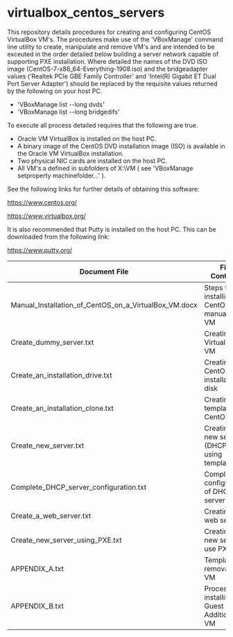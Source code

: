 # virtualbox_centos_servers

This repository details procedures for creating and configuring
CentOS VirtualBox VM's. The procedures make use of the 
'VBoxManage' command line utility to create, manipulate and remove VM's
and are intended to be exceuted in the order detailed below building a server
network capable of supporting PXE installation. Where detailed the names
of the DVD ISO image (CentOS-7-x86_64-Everything-1908.iso) and the 
bridgeadapter<x> values ('Realtek PCIe GBE Family Controller' and
'Intel(R) Gigabit ET Dual Port Server Adapter') should be replaced by
the requisite values returned by the following on your host PC.

- 'VBoxManage list --long dvds'
- 'VBoxManage list --long bridgedifs'

To execute all process detailed requires that the following are true.

- Oracle VM VirtualBox is installed on the host PC.
- A binary image of the CentOS DVD installation image (ISO) is 
  available in the Oracle VM VirtualBox installation.
- Two physical NIC cards are installed on the host PC.
- All VM's a defined in subfolders of X:\VM ( see
  'VBoxManage setproperty machinefolder...' ).

See the following links for further details of obtaining this software:

https://www.centos.org/

https://www.virtualbox.org/

It is also recommended that Putty is installed on the host PC.
This can be downloaded from the following link:

https://www.putty.org/


Document File|File Contents|Execution order
-------------|-------------|---------------
Manual_Installation_of_CentOS_on_a_VirtualBox_VM.docx|Steps for installing CentOS manually on VM|N/A
Create_dummy_server.txt|Creating VirtualBox VM|1
Create_an_installation_drive.txt|Creating a CentOS installation disk|2
Create_an_installation_clone.txt|Creating a template CentOS VM|3
Create_new_server.txt|Creating a new server (DHCP) using template VM|4
Complete_DHCP_server_configuration.txt|Completing configuration of DHCP server|5
Create_a_web_server.txt|Creating a web server|6
Create_new_server_using_PXE.txt|Creating a new server use PXE|7
APPENDIX_A.txt|Template for removal of a VM|N/A
APPENDIX_B.txt|Process for installing Guest Additions on VM|N/A




